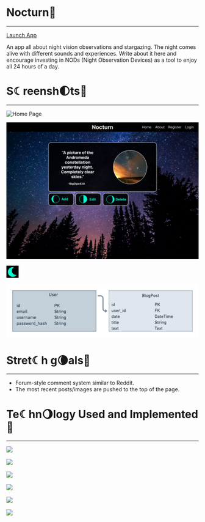 
# Nocturn🦉
----
[Launch App](https://)

An app all about night vision observations and stargazing. The night comes alive with different sounds and experiences. Write about it here and encourage investing in NODs (Night Observation Devices) as a tool to enjoy all 24 hours of a day.

# S☾reensh🌓ts🦉
----
![Home Page](/)

![Wireframe](/myapp/static/images/Wireframe.png)

![Favicon](/myapp/static/favicon/favicon.png)

![ERD](/myapp/static/images/ERD.png)

# Stret☾h g🌘als🦉
----
- Forum-style comment system similar to Reddit.
- The most recent posts/images are pushed to the top of the page.

# Te☾hn🌖logy Used and Implemented🦉
----

<a href="a"><img src="https://img.shields.io/badge/GitHub-100000?style=for-the-badge&logo=github&logoColor=white"/></a>

<a href="a"><img src="https://img.shields.io/badge/Python-FFD43B?style=for-the-badge&logo=python&logoColor=blue"/></a>

<a href="a"><img src="https://img.shields.io/badge/Flask-000000?style=for-the-badge&logo=flask&logoColor=white"/></a>

<a href="a"><img src="https://img.shields.io/badge/CSS3-1572B6?style=for-the-badge&logo=css3&logoColor=white"/></a>

<a href="a"><img src="https://img.shields.io/badge/HTML5-E34F26?style=for-the-badge&logo=html5&logoColor=white"/></a>

<a href="a"><img src="https://img.shields.io/badge/Heroku-430098?style=for-the-badge&logo=heroku&logoColor=white"/></a>